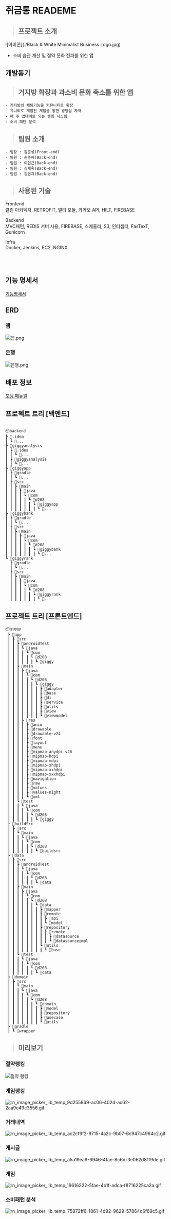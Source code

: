 # 쥐금통 READEME

> ## 프로젝트 소개
![아이콘](./Black & White Minimalist Business Logo.jpg)

- 소비 습관 개선 및 절약 문화 전파를 위한 앱
## **개발동기**

><h2>거지방 확장과 과소비 문화 축소를 위한 앱</h2>

    - 거지방의 채팅기능을 커뮤니티로 확장
    - 유니티로 개발된 게임을 통한 경쟁심 자극
    - 매 주 업데이트 되는 랭킹 시스템
    - 소비 패턴 분석

    

> ## 팀원 소개

    - 팀장 : 김준성(Front-end)
    - 팀원 : 손준배(Back-end)
    - 팀원 : 이현근(Back-end)
    - 팀원 : 김재욱(Back-end)
    - 팀원 : 김현지(Back-end)


>## **사용된 기술**
Frontend<br>
클린 아키텍처, RETROFIT, 멀티 모듈, 카카오 API, HILT, FIREBASE

Backend<br>
MVC패턴, REDIS 서버 사용, FIREBASE, 스케줄러, S3, 인터셉터, FasTexT, Gunicorn

Infra<br>
Docker, Jenkins, EC2, NGINX

<br><br>

## 기능 명세서
[기능명세서](https://spring-tsunami-dca.notion.site/700d875ac1944edaa415a18d61c69b9f?pvs=4)
 

 ## ERD
 ### 앱
![앱.png](./앱.png)
 ### 은행
![은행.png](./은행.png)
 ## 배포 정보 
    
[포팅 메뉴얼](./exec/쥐금통_포팅_메뉴얼.docx)

 ## 프로젝트 트리 [백엔드]
 ```

📦backend
 ┣ 📂.idea
 ┃ ┗ 📜...
 ┣ 📂giggyanalysis
 ┃ ┣ 📂.idea
 ┃ ┃ ┗ 📜...
 ┃ ┣ 📂giggyanalysis
 ┃ ┃ ┗ 📜...
 ┣ 📂giggyapp
 ┃ ┣ 📂gradle
 ┃ ┃ ┗ 📜...
 ┃ ┣ 📂src
 ┃ ┃ ┣ 📂main
 ┃ ┃ ┃ ┣ 📂java
 ┃ ┃ ┃ ┃ ┗ 📂com
 ┃ ┃ ┃ ┃ ┃ ┗ 📂d208
 ┃ ┃ ┃ ┃ ┃ ┃ ┗ 📂giggyapp
 ┃ ┃ ┃ ┃ ┃ ┃ ┃ ┗ 📜...
 ┣ 📂giggybank
 ┃ ┣ 📂gradle
 ┃ ┃ ┗ 📜...
 ┃ ┣ 📂src
 ┃ ┃ ┣ 📂main
 ┃ ┃ ┃ ┣ 📂java
 ┃ ┃ ┃ ┃ ┗ 📂com
 ┃ ┃ ┃ ┃ ┃ ┗ 📂d208
 ┃ ┃ ┃ ┃ ┃ ┃ ┗ 📂giggybank
 ┃ ┃ ┃ ┃ ┃ ┃ ┃ ┗ 📜...
 ┗ 📂giggyrank
   ┣ 📂gradle
   ┃ ┗ 📜...
   ┣ 📂src
   ┃ ┣ 📂main
   ┃ ┃ ┣ 📂java
   ┃ ┃ ┃ ┗ 📂com
   ┃ ┃ ┃ ┃ ┗ 📂d208
   ┃ ┃ ┃ ┃ ┃ ┗ 📂giggyrank
   ┃ ┃ ┃ ┃ ┃ ┃ ┗ 📜...

```
 ## 프로젝트 트리 [프론트엔드]
```
📦giggy
 ┣ 📂app
 ┃ ┣ 📂src
 ┃ ┃ ┣ 📂androidTest
 ┃ ┃ ┃ ┗ 📂java
 ┃ ┃ ┃ ┃ ┗ 📂com
 ┃ ┃ ┃ ┃ ┃ ┗ 📂d208
 ┃ ┃ ┃ ┃ ┃ ┃ ┗ 📂giggy
 ┃ ┃ ┣ 📂main
 ┃ ┃ ┃ ┣ 📂java
 ┃ ┃ ┃ ┃ ┗ 📂com
 ┃ ┃ ┃ ┃ ┃ ┗ 📂d208
 ┃ ┃ ┃ ┃ ┃ ┃ ┗ 📂giggy
 ┃ ┃ ┃ ┃ ┃ ┃ ┃ ┣ 📂adapter
 ┃ ┃ ┃ ┃ ┃ ┃ ┃ ┣ 📂base
 ┃ ┃ ┃ ┃ ┃ ┃ ┃ ┣ 📂di
 ┃ ┃ ┃ ┃ ┃ ┃ ┃ ┣ 📂service
 ┃ ┃ ┃ ┃ ┃ ┃ ┃ ┣ 📂utils
 ┃ ┃ ┃ ┃ ┃ ┃ ┃ ┣ 📂view
 ┃ ┃ ┃ ┃ ┃ ┃ ┃ ┗ 📂viewmodel
 ┃ ┃ ┃ ┣ 📂res
 ┃ ┃ ┃ ┃ ┣ 📂anim
 ┃ ┃ ┃ ┃ ┣ 📂drawable
 ┃ ┃ ┃ ┃ ┣ 📂drawable-v24
 ┃ ┃ ┃ ┃ ┣ 📂font
 ┃ ┃ ┃ ┃ ┣ 📂layout
 ┃ ┃ ┃ ┃ ┣ 📂menu
 ┃ ┃ ┃ ┃ ┣ 📂mipmap-anydpi-v26
 ┃ ┃ ┃ ┃ ┣ 📂mipmap-hdpi
 ┃ ┃ ┃ ┃ ┣ 📂mipmap-mdpi
 ┃ ┃ ┃ ┃ ┣ 📂mipmap-xhdpi
 ┃ ┃ ┃ ┃ ┣ 📂mipmap-xxhdpi
 ┃ ┃ ┃ ┃ ┣ 📂mipmap-xxxhdpi
 ┃ ┃ ┃ ┃ ┣ 📂navigation
 ┃ ┃ ┃ ┃ ┣ 📂raw
 ┃ ┃ ┃ ┃ ┣ 📂values
 ┃ ┃ ┃ ┃ ┣ 📂values-night
 ┃ ┃ ┃ ┃ ┗ 📂xml
 ┃ ┃ ┗ 📂test
 ┃ ┃ ┃ ┗ 📂java
 ┃ ┃ ┃ ┃ ┗ 📂com
 ┃ ┃ ┃ ┃ ┃ ┗ 📂d208
 ┃ ┃ ┃ ┃ ┃ ┃ ┗ 📂giggy
 ┣ 📂buildSrc
 ┃ ┣ 📂src
 ┃ ┃ ┗ 📂main
 ┃ ┃ ┃ ┗ 📂java
 ┃ ┃ ┃ ┃ ┗ 📂com
 ┃ ┃ ┃ ┃ ┃ ┗ 📂d208
 ┃ ┃ ┃ ┃ ┃ ┃ ┗ 📂buildsrc
 ┣ 📂data
 ┃ ┣ 📂src
 ┃ ┃ ┣ 📂androidTest
 ┃ ┃ ┃ ┗ 📂java
 ┃ ┃ ┃ ┃ ┗ 📂com
 ┃ ┃ ┃ ┃ ┃ ┗ 📂d208
 ┃ ┃ ┃ ┃ ┃ ┃ ┗ 📂data
 ┃ ┃ ┣ 📂main
 ┃ ┃ ┃ ┣ 📂java
 ┃ ┃ ┃ ┃ ┗ 📂com
 ┃ ┃ ┃ ┃ ┃ ┗ 📂d208
 ┃ ┃ ┃ ┃ ┃ ┃ ┗ 📂data
 ┃ ┃ ┃ ┃ ┃ ┃ ┃ ┣ 📂mapper
 ┃ ┃ ┃ ┃ ┃ ┃ ┃ ┣ 📂remote
 ┃ ┃ ┃ ┃ ┃ ┃ ┃ ┃ ┣ 📂api
 ┃ ┃ ┃ ┃ ┃ ┃ ┃ ┃ ┗ 📂model
 ┃ ┃ ┃ ┃ ┃ ┃ ┃ ┣ 📂repository
 ┃ ┃ ┃ ┃ ┃ ┃ ┃ ┃ ┣ 📂remote
 ┃ ┃ ┃ ┃ ┃ ┃ ┃ ┃ ┃ ┣ 📂datasource
 ┃ ┃ ┃ ┃ ┃ ┃ ┃ ┃ ┃ ┗ 📂datasourceimpl
 ┃ ┃ ┃ ┃ ┃ ┃ ┃ ┗ 📂utils
 ┃ ┃ ┃ ┃ ┃ ┃ ┃ ┃ ┗ 📂base
 ┃ ┃ ┗ 📂test
 ┃ ┃ ┃ ┗ 📂java
 ┃ ┃ ┃ ┃ ┗ 📂com
 ┃ ┃ ┃ ┃ ┃ ┗ 📂d208
 ┃ ┃ ┃ ┃ ┃ ┃ ┗ 📂data
 ┣ 📂domain
 ┃ ┣ 📂src
 ┃ ┃ ┗ 📂main
 ┃ ┃ ┃ ┗ 📂java
 ┃ ┃ ┃ ┃ ┗ 📂com
 ┃ ┃ ┃ ┃ ┃ ┗ 📂d208
 ┃ ┃ ┃ ┃ ┃ ┃ ┗ 📂domain
 ┃ ┃ ┃ ┃ ┃ ┃ ┃ ┣ 📂model
 ┃ ┃ ┃ ┃ ┃ ┃ ┃ ┣ 📂repository
 ┃ ┃ ┃ ┃ ┃ ┃ ┃ ┣ 📂usecase
 ┃ ┃ ┃ ┃ ┃ ┃ ┃ ┗ 📂utils
 ┣ 📂gradle
 ┃ ┗ 📂wrapper
```

>## **미리보기**

### 절약랭킹
![절약 랭킹](./rn_image_picker_lib_temp_8e8f2292-d122-442a-9f47-29f3cdc7fea9.gif)
### 게임랭킹
![rn_image_picker_lib_temp_9d255869-ac06-402d-ac62-2aa9c49e3556.gif](./rn_image_picker_lib_temp_9d255869-ac06-402d-ac62-2aa9c49e3556.gif)


### 거래내역
![rn_image_picker_lib_temp_ac2cf9f2-9715-4a2c-9b07-6c947c4964c2.gif](./rn_image_picker_lib_temp_ac2cf9f2-9715-4a2c-9b07-6c947c4964c2.gif)

### 게시글
![rn_image_picker_lib_temp_a5a19ea9-6946-4fae-8c6d-3e062d81f9de.gif](./rn_image_picker_lib_temp_a5a19ea9-6946-4fae-8c6d-3e062d81f9de.gif)

### 게임
![rn_image_picker_lib_temp_19616222-5fae-4b1f-adca-f8716225ca2a.gif](./rn_image_picker_lib_temp_19616222-5fae-4b1f-adca-f8716225ca2a.gif)
### 소비패턴 분석
![rn_image_picker_lib_temp_75872ff6-1861-4d92-9629-57864c6f69c5.gif](./rn_image_picker_lib_temp_75872ff6-1861-4d92-9629-57864c6f69c5.gif)
